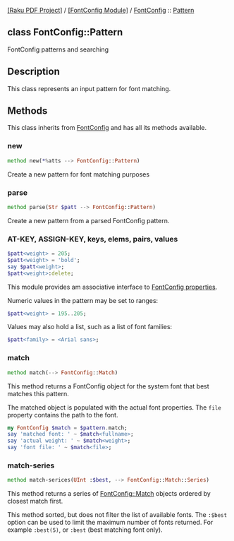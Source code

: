 [[Raku PDF Project]](https://pdf-raku.github.io)
 / [[FontConfig Module]](https://pdf-raku.github.io/FontConfig-raku)
 / [FontConfig](https://pdf-raku.github.io/FontConfig-raku/FontConfig)
 :: [Pattern](https://pdf-raku.github.io/FontConfig-raku/FontConfig/Pattern)

class FontConfig::Pattern
-------------------------

FontConfig patterns and searching

Description
-----------

This class represents an input pattern for font matching.

Methods
-------

This class inherits from [FontConfig](https://pdf-raku.github.io/FontConfig-raku/FontConfig) and has all its methods available.

### new

```raku
method new(*%atts --> FontConfig::Pattern)
```

Create a new pattern for font matching purposes

### parse

```raku
method parse(Str $patt --> FontConfig::Pattern)
```

Create a new pattern from a parsed FontConfig pattern.

### AT-KEY, ASSIGN-KEY, keys, elems, pairs, values

```raku
$patt<weight> = 205;
$patt<weight> = 'bold';
say $patt<weight>;
$patt<weight>:delete;
```

This module provides am associative interface to [FontConfig properties](https://www.freedesktop.org/software/fontconfig/fontconfig-user.html).

Numeric values in the pattern may be set to ranges:

```raku
$patt<weight> = 195..205;
```

Values may also hold a list, such as a list of font families:

```raku
$patt<family> = <Arial sans>;
```

### match

```raku
method match(--> FontConfig::Match)
```

This method returns a FontConfig object for the system font that best matches this pattern.

The matched object is populated with the actual font properties. The `file` property contains the path to the font.

```raku
my FontConfig $match = $pattern.match;
say 'matched font: ' ~ $match<fullname>;
say 'actual weight: ' ~ $match<weight>;
say 'font file: ' ~ $match<file>;
```

### match-series

```raku
method match-serices(UInt :$best, --> FontConfig::Match::Series)
```

This method returns a series of [FontConfig::Match](https://pdf-raku.github.io/FontConfig-raku/FontConfig/Match) objects ordered by closest match first.

This method sorted, but does not filter the list of available fonts. The `:$best` option can be used to limit the maximum number of fonts returned. For example `:best(5)`, or `:best` (best matching font only).

